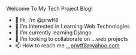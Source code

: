 Welcome To My Tech Project Blog!

- 👋 Hi, I’m @prwff8
- 👀 I’m interested in Learning Web Technologies
- 🌱 I’m currently learning Django
- 💞️ I’m looking to collaborate on ...web projects
- 📫 How to reach me ...prwff8@yahoo.com

<!---
prwff8/prwff8 is a ✨ special ✨ repository because its `README.md` (this file) appears on your GitHub profile.
You can click the Preview link to take a look at your changes.
--->
